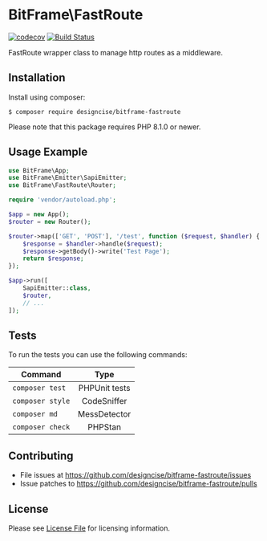 # BitFrame\FastRoute

[![codecov](https://codecov.io/gh/designcise/bitframe-fastroute/branch/master/graph/badge.svg)](https://codecov.io/gh/designcise/bitframe-fastroute)
[![Build Status](https://travis-ci.com/designcise/bitframe-fastroute.svg?branch=master)](https://travis-ci.com/designcise/bitframe-fastroute)

FastRoute wrapper class to manage http routes as a middleware.

## Installation

Install using composer:

```
$ composer require designcise/bitframe-fastroute
```

Please note that this package requires PHP 8.1.0 or newer.

## Usage Example

```php
use BitFrame\App;
use BitFrame\Emitter\SapiEmitter;
use BitFrame\FastRoute\Router;

require 'vendor/autoload.php';

$app = new App();
$router = new Router();

$router->map(['GET', 'POST'], '/test', function ($request, $handler) {
    $response = $handler->handle($request);
    $response->getBody()->write('Test Page');
    return $response;
});

$app->run([
    SapiEmitter::class,
    $router,
    // ...
]);
```

## Tests

To run the tests you can use the following commands:

| Command          | Type            |
| ---------------- |:---------------:|
| `composer test`  | PHPUnit tests   |
| `composer style` | CodeSniffer     |
| `composer md`    | MessDetector    |
| `composer check` | PHPStan         |

## Contributing

* File issues at https://github.com/designcise/bitframe-fastroute/issues
* Issue patches to https://github.com/designcise/bitframe-fastroute/pulls

## License

Please see [License File](LICENSE.md) for licensing information.